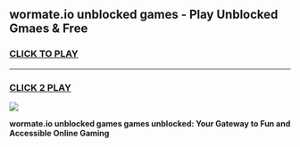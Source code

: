 
## wormate.io unblocked games - Play Unblocked Gmaes & Free
<h3>
<a href="https://premium.freeplayer.one?title=wormate.io_unblocked_games&ref=19F">CLICK TO PLAY</a></h3>
<hr>

<h3>
<a href="https://premium.freeplayer.one?title=wormate.io_unblocked_games&ref=19F">CLICK 2 PLAY</a>
  
</h3>

<a href="https://premium.freeplayer.one?title=wormate.io_unblocked_games&ref=19F/"><img src="https://clearcache.store/games.png"></a>


**wormate.io unblocked games games unblocked: Your Gateway to Fun and Accessible Online Gaming**

